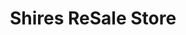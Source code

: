 ---
title: "Shires ReSale Store"
url: /manchester-center/shires-resale-store/
shop: Gebrauchtwaren
---